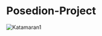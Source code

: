 # Posedion-Project

![Katamaran1](https://github.com/user-attachments/assets/36cc3b72-16b4-4286-99d3-79d0d1ef77df)
